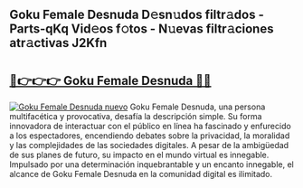 ## Goku Female Desnuda D𝚎sn𝚞dos filtr𝚊dos - Parts-qKq Vid𝚎os f𝚘tos - N𝚞evas filtr𝚊ciones atr𝚊ctivas J2Kfn

# <h2><a href="http://mb3spa.tromn.icu/?c=Goku+Female+Desnuda">🔗👉👉👉 Goku Female Desnuda 🔗🔗</a></h2>

[![Goku Female Desnuda nuevo](https://i.imgur.com/pEAQMta.gif)](http://mb3spa.tromn.icu/?c=Goku+Female+Desnuda)
Goku Female Desnuda, una persona multifacética y provocativa, desafía la descripción simple. Su forma innovadora de interactuar con el público en línea ha fascinado y enfurecido a los espectadores, encendiendo debates sobre la privacidad, la moralidad y las complejidades de las sociedades digitales. A pesar de la ambigüedad de sus planes de futuro, su impacto en el mundo virtual es innegable. Impulsado por una determinación inquebrantable y un encanto innegable, el alcance de Goku Female Desnuda en la comunidad digital es ilimitado.
